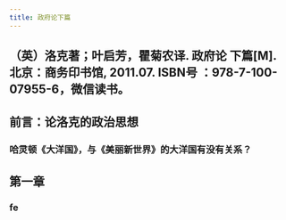 ```yaml
---
title: 政府论下篇
---
```


## （英）洛克著；叶启芳，瞿菊农译. 政府论 下篇[M]. 北京：商务印书馆, 2011.07. ISBN号 ：978-7-100-07955-6，微信读书。
## 前言：论洛克的政治思想
### 哈灵顿《大洋国》，与《美丽新世界》的大洋国有没有关系？
## 第一章
### fe
